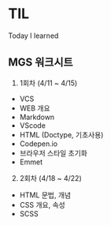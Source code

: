 # TIL

Today I learned

## MGS 워크시트

1. 1회차 (4/11 ~ 4/15)

- VCS
- WEB 개요
- Markdown
- VScode
- HTML (Doctype, 기초사용)
- Codepen.io
- 브라우저 스타일 초기화
- Emmet

2. 2회차 (4/18 ~ 4/22)

- HTML 문법, 개념
- CSS 개요, 속성
- SCSS
